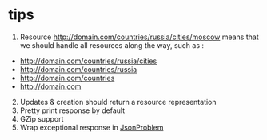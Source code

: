 # tips

1. Resource http://domain.com/countries/russia/cities/moscow means that we should handle all resources along the way, such as :

  * http://domain.com/countries/russia/cities
  * http://domain.com/countries/russia
  * http://domain.com/countries
  * http://domain.com
2. Updates & creation should return a resource representation
3. Pretty print response by default
4. GZip support
5. Wrap exceptional response in [JsonProblem](https://tools.ietf.org/html/draft-nottingham-http-problem-03)

